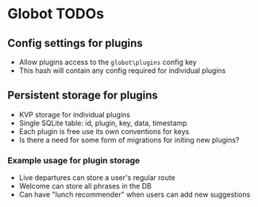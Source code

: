 # Globot TODOs

## Config settings for plugins

* Allow plugins access to the `globot\plugins` config key
* This hash will contain any config required for individual plugins

## Persistent storage for plugins

* KVP storage for individual plugins
* Single SQLite table: id, plugin, key, data, timestamp
* Each plugin is free use its own conventions for keys
* Is there a need for some form of migrations for initing new plugins?

### Example usage for plugin storage

* Live departures can store a user's regular route
* Welcome can store all phrases in the DB
* Can have "lunch recommender" when users can add new suggestions

